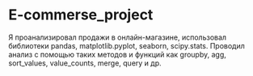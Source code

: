 # E-commerse_project
Я проанализировал продажи в онлайн-магазине, использовал библиотеки pandas, matplotlib.pyplot, seaborn, scipy.stats. Проводил анализ с помощью таких методов и функций как groupby, agg, sort_values, value_counts, merge, query и др.
